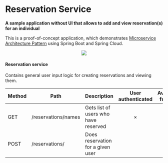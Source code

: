 # Reservation Service

**A sample application without UI that allows to add and view reservation(s) for an individual**

This is a proof-of-concept application, which demonstrates [Microservice Architecture Pattern](http://martinfowler.com/microservices/) using Spring Boot and Spring Cloud.

<!--<p align="centre">
  <img style="float: centre;" width="200" align="centre" alt="Functional Services" src="https://cloud.githubusercontent.com/assets/3782824/22767852/22d5ecae-eea4-11e6-8026-818383af8e1e.png">
</p>
.
.center[![Functional Services](https://cloud.githubusercontent.com/assets/3782824/22767852/22d5ecae-eea4-11e6-8026-818383af8e1e.png)]-->

<p align="center">
  <img src="https://cloud.githubusercontent.com/assets/3782824/22767852/22d5ecae-eea4-11e6-8026-818383af8e1e.png">
</p>

#### Reservation service
Contains general user input logic for creating reservations and viewing them.

Method	| Path	| Description	| User authenticated	| Available from UI
------------- | ------------------------- | ------------- |:-------------:|:----------------:|
GET	| /reservations/names	| Gets list of users who have reserved	| × | 	×
POST	| /reservations/	| Does reservation for a given user 	|   | ×

